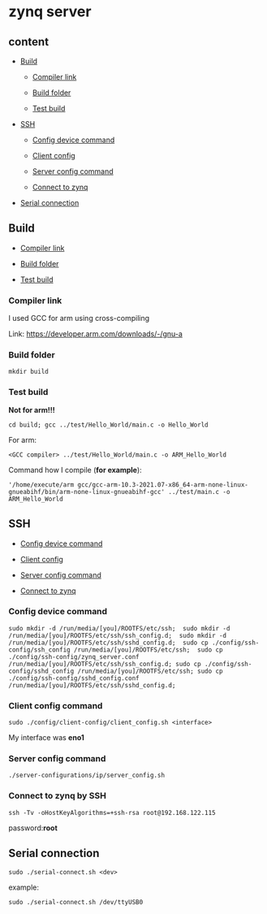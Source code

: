 # zynq server

## content

- [Build](#build)

    - [Compiler link](#compiler-link)

    - [Build folder](#build-folder)

    - [Test build](#test-build)

- [SSH](#ssh)

    - [Config device command](#config-device-command)

    - [Client config](#client-config-command)

    - [Server config command](#server-config-command)

    - [Connect to zynq](#connect-to-zynq-by-ssh)

- [Serial connection](#serial-connection)

## Build

- [Compiler link](#compiler-link)

- [Build folder](#build-folder)

- [Test build](#test-build)

### Compiler link

I used GCC for arm using cross-compiling

Link:
https://developer.arm.com/downloads/-/gnu-a

### Build folder

`mkdir build`

### Test build

**Not for arm!!!**

`cd build; gcc ../test/Hello_World/main.c -o Hello_World`

For arm:

`<GCC compiler> ../test/Hello_World/main.c -o ARM_Hello_World`

Command how I compile (**for example**):

`'/home/execute/arm gcc/gcc-arm-10.3-2021.07-x86_64-arm-none-linux-gnueabihf/bin/arm-none-linux-gnueabihf-gcc' ../test/main.c -o ARM_Hello_World`

## SSH

- [Config device command](#config-device-command)

- [Client config](#client-config-command)

- [Server config command](#server-config-command)

- [Connect to zynq](#connect-to-zynq-by-ssh)

### Config device command

`sudo mkdir -d /run/media/[you]/ROOTFS/etc/ssh; 
 sudo mkdir -d /run/media/[you]/ROOTFS/etc/ssh/ssh_config.d; 
 sudo mkdir -d /run/media/[you]/ROOTFS/etc/ssh/sshd_config.d; 
 sudo cp ./config/ssh-config/ssh_config /run/media/[you]/ROOTFS/etc/ssh; 
 sudo cp ./config/ssh-config/zynq_server.conf /run/media/[you]/ROOTFS/etc/ssh/ssh_config.d;
 sudo cp ./config/ssh-config/sshd_config /run/media/[you]/ROOTFS/etc/ssh;
 sudo cp ./config/ssh-config/sshd_config.conf /run/media/[you]/ROOTFS/etc/ssh/sshd_config.d;`

### Client config command

`sudo ./config/client-config/client_config.sh <interface>`

My interface was **eno1**

### Server config command

`./server-configurations/ip/server_config.sh`

### Connect to zynq by SSH

`ssh -Tv -oHostKeyAlgorithms=+ssh-rsa root@192.168.122.115`

password:**root**

## Serial connection

`sudo ./serial-connect.sh <dev>`

example:

`sudo ./serial-connect.sh /dev/ttyUSB0`